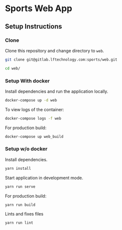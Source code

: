 # Sports Web App

## Setup Instructions

### Clone

Clone this repository and change directory to `web`.

```bash
git clone git@gitlab.lftechnology.com:sports/web.git

cd web/
```

### Setup With docker

Install dependencies and run the application locally.

```bash
docker-compose up -d web
```

To view logs of the container:

```bash
docker-compose logs -f web
```

For production build:

```bash
docker-compose up web_build
```

### Setup w/o docker

Install dependencies.

```bash
yarn install
```

Start application in development mode.

```bash
yarn run serve
```

For production build:

```bash
yarn run build
```

Lints and fixes files

```bash
yarn run lint
```

